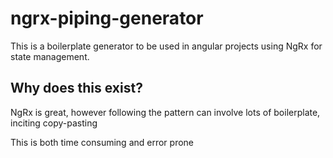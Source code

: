 # ngrx-piping-generator
This is a boilerplate generator to be used in angular projects using NgRx for state management.
## Why does this exist?
NgRx is great, however following the pattern can involve lots of boilerplate, inciting copy-pasting

This is both time consuming and error prone
